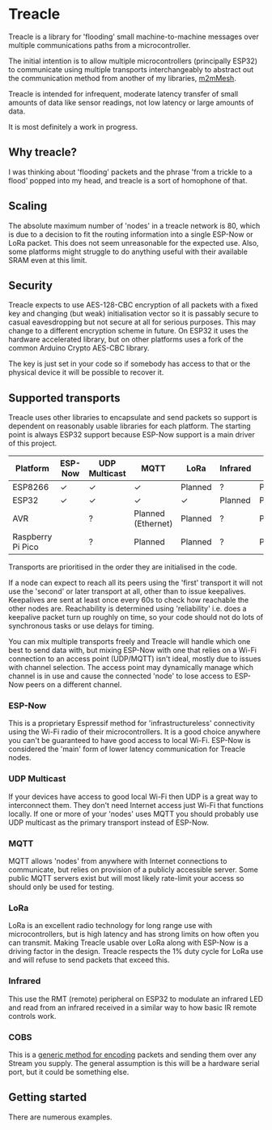 # Treacle

Treacle is a library for 'flooding' small machine-to-machine messages over multiple communications paths from a microcontroller.

The initial intention is to allow multiple microcontrollers (principally ESP32) to communicate using multiple transports interchangeably to abstract out the communication method from another of my libraries, [m2mMesh](https://github.com/ncmreynolds/m2mDirect).

Treacle is intended for infrequent, moderate latency transfer of small amounts of data like sensor readings, not low latency or large amounts of data.

It is most definitely a work in progress.

## Why treacle?

I was thinking about 'flooding' packets and the phrase 'from a trickle to a flood' popped into my head, and treacle is a sort of homophone of that.

## Scaling

The absolute maximum number of 'nodes' in a treacle network is 80, which is due to a decision to fit the routing information into a single ESP-Now or LoRa packet. This does not seem unreasonable for the expected use. Also, some platforms might struggle to do anything useful with their available SRAM even at this limit.

## Security

Treacle expects to use AES-128-CBC encryption of all packets with a fixed key and changing (but weak) initialisation vector so it is passably secure to casual eavesdropping but not secure at all for serious purposes. This may change to a different encryption scheme in future. On ESP32 it uses the hardware accelerated library, but on other platforms uses a fork of the common Arduino Crypto AES-CBC library.

The key is just set in your code so if somebody has access to that or the physical device it will be possible to recover it.

## Supported transports

Treacle uses other libraries to encapsulate and send packets so support is dependent on reasonably usable libraries for each platform. The starting point is always ESP32 support because ESP-Now support is a main driver of this project.



| Platform          | ESP-Now | UDP Multicast | MQTT               | LoRa    | Infrared | COBS    |
| ----------------- | ------- | ------------- | ------------------ | ------- | -------- | ------- |
| ESP8266           | ✓       | ✓             | ✓                  | Planned | ?        | Planned |
| ESP32             | ✓       | ✓             | ✓                  | ✓       | Planned  | Planned |
| AVR               |         | ?             | Planned (Ethernet) | Planned | ?        | Planned |
| Raspberry Pi Pico |         | ?             | Planned            | Planned | ?        | Planned |

Transports are prioritised in the order they are initialised in the code.

If a node can expect to reach all its peers using the 'first' transport it will not use the 'second' or later transport at all, other than to issue keepalives. Keepalives are sent at least once every 60s to check how reachable the other nodes are. Reachability is determined using 'reliability' i.e. does a keepalive packet turn up roughly on time, so your code should not do lots of synchronous tasks or use delays for timing.

You can mix multiple transports freely and Treacle will handle which one best to send data with, but mixing ESP-Now with one that relies on a Wi-Fi connection to an access point (UDP/MQTT) isn't ideal, mostly due to issues with channel selection. The access point may dynamically manage which channel is in use and cause the connected 'node' to lose access to ESP-Now peers on a different channel.

### ESP-Now

This is a proprietary Espressif method for 'infrastructureless' connectivity using the Wi-Fi radio of their microcontrollers. It is a good choice anywhere you can't be guaranteed to have good access to local Wi-Fi. ESP-Now is considered the 'main' form of lower latency communication for Treacle nodes.

### UDP Multicast

If your devices have access to good local Wi-Fi then UDP is a great way to interconnect them. They don't need Internet access just Wi-Fi that functions locally. If one or more of your 'nodes' uses MQTT you should probably use UDP multicast as the primary transport instead of ESP-Now.

### MQTT

MQTT allows 'nodes' from anywhere with Internet connections to communicate, but relies on provision of a publicly accessible server. Some public MQTT servers exist but will most likely rate-limit your access so should only be used for testing.

### LoRa

LoRa is an excellent radio technology for long range use with microcontrollers, but is high latency and has strong limits on how often you can transmit. Making Treacle usable over LoRa along with ESP-Now is a driving factor in the design. Treacle respects the 1% duty cycle for LoRa use and will refuse to send packets that exceed this.

### Infrared

This use the RMT (remote) peripheral on ESP32 to modulate an infrared LED and read from an infrared received in a similar way to how basic IR remote controls work.

### COBS

This is a [generic method for encoding](https://en.wikipedia.org/wiki/Consistent_Overhead_Byte_Stuffing) packets and sending them over any Stream you supply. The general assumption is this will be a hardware serial port, but it could be something else.



## Getting started

There are numerous examples.
